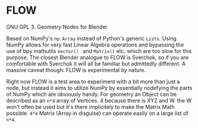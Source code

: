 FLOW
====

GNU GPL 3.  Geometry Nodes for Blender

Based on NumPy's `np.Array` instead of Python's generic `Lists`. Using NumPy allows for very fast Linear Algebra operations and bypassing the use of bpy mathutils `Vector() ` and `Matrix()` etc. which are too slow for this purpose. The closest Blender analogue to FLOW is Sverchok, so if you are comfortable with Sverchok it will all be familiar but admittedly different. A massive caveat though: FLOW is experimental by nature.

Right now FLOW is a test area to experiment with a bit more than just a node, but instead it aims to utilize NumPy by essentially nodefying the parts of NumPy which are obviously handy. For geometry an Object can be described as an `n*4` array of Vertices. 4 because there is XYZ and W. the W won't often be used but it's there implicitely to make the Matrix Math possible. `4*4` Matrix (Array in disguise) can operate easily on a large list of `n*4`.


